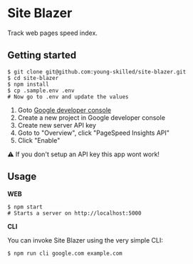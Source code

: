 # Site Blazer

Track web pages speed index.

## Getting started

```
$ git clone git@github.com:young-skilled/site-blazer.git
$ cd site-blazer
$ npm install
$ cp .sample.env .env
# Now go to .env and update the values
```

1. Goto [Google developer console](https://console.developers.google.com/projectselector/apis/credentials)
2. Create a new project in Google developer console
3. Create new server API key
4. Goto to "Overview", click "PageSpeed Insights API"
5. Click "Enable"

:warning: If you don't setup an API key this app wont work!

## Usage

__WEB__

```
$ npm start
# Starts a server on http://localhost:5000
```

__CLI__

You can invoke Site Blazer using the very simple CLI:

```
$ npm run cli google.com example.com
```
